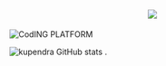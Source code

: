<h1 align="center" style="color: gold;">
    <img src="https://readme-typing-svg.herokuapp.com/?font=Righteous&size=35&color=white&center=true&vCenter=true&width=800&height=70&duration=7000&lines=Hi+There!+👋:+welcome+to+the+world+of+coding;+I'm+Kupendra!;" />
</h1>

![CodING PLATFORM](https://github.com/kupendrav/kupendrav/assets/93828746/0e0405de-5333-43a4-a6e1-57bc34699ee4)

![kupendra GitHub stats](https://github-readme-stats.vercel.app/api?username=kupendrav&show_icons=true&theme=transparent)
.
